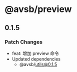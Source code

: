 # @avsb/preview

## 0.1.5

### Patch Changes

- feat: 增加 preview 命令
- Updated dependencies
  - @avsb/utils@0.1.5
